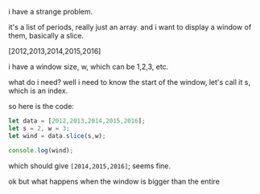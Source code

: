 i have a strange problem.

it's a list of periods, really just an array.
and i want to display a window of them,
basically a slice.

[2012,2013,2014,2015,2016]

i have a window size, w, which can be
1,2,3, etc.

what do i need? well i need to know the start
of the window, let's call it s, which is an
index.

so here is the code:

```js
let data = [2012,2013,2014,2015,2016];
let s = 2, w = 3;
let wind = data.slice(s,w);

console.log(wind);
```

which should give `[2014,2015,2016]`;
seems fine.

ok but what happens when the window is bigger
than the entire